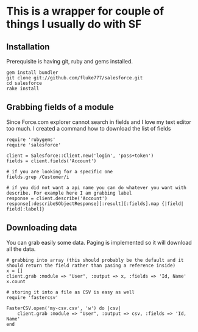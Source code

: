 This is a wrapper for couple of things I usually do with SF
===========================================================

Installation
------------

Prerequisite is having git, ruby and gems installed.

    gem install bundler
    git clone git://github.com/fluke777/salesforce.git
    cd salesforce
    rake install


Grabbing fields of a module
---------------------------
Since Force.com explorer cannot search in fields and I love my text editor too much. I created a command how to download the list of fields

    require 'rubygems'
    require 'salesforce'
    
    client = Salesforce::Client.new('login', 'pass+token')
    fields = client.fields('Account')
  
    # if you are looking for a specific one
    fields.grep /Customer/i
  
    # if you did not want a api name you can do whatever you want with describe. For example here I am grabbing label
    response = client.describe('Account')
    response[:describeSObjectResponse][:result][:fields].map {|field| field[:label]}

Downloading data
----------------
You can grab easily some data. Paging is implemented so it will download all the data.

    # grabbing into array (this should probably be the default and it should return the field rather than pasing a reference inside)
    x = []
    client.grab :module => "User", :output => x, :fields => 'Id, Name'
    x.count
    
    # storing it into a file as CSV is easy as well
    require 'fastercsv'
    
    FasterCSV.open('my-csv.csv', 'w') do |csv|
        client.grab :module => "User", :output => csv, :fields => 'Id, Name'
    end
